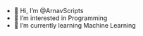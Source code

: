 - 👋 Hi, I’m @ArnavScripts
- 👀 I’m interested in Programming
- 🌱 I’m currently learning Machine Learning
<!---
ArnavScripts/ArnavScripts is a ✨ special ✨ repository because its `README.md` (this file) appears on your GitHub profile.
You can click the Preview link to take a look at your changes.
--->
